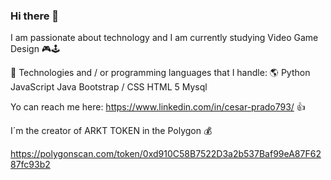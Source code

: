 ### Hi there 👋
I am passionate about technology and I am currently studying Video Game Design 
:video_game::joystick:

:book: Technologies and / or programming languages that I handle: 
:earth_americas:
Python
JavaScript
Java
Bootstrap / CSS
HTML 5
Mysql

Yo can reach me here: https://www.linkedin.com/in/cesar-prado793/
:thumbsup:

I´m the creator of ARKT TOKEN in the Polygon :moneybag:

https://polygonscan.com/token/0xd910C58B7522D3a2b537Baf99eA87F6287fc93b2

